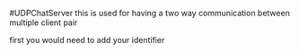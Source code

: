 #UDPChatServer
this is used for having a two way communication between multiple client pair

first you would need to add your identifier
